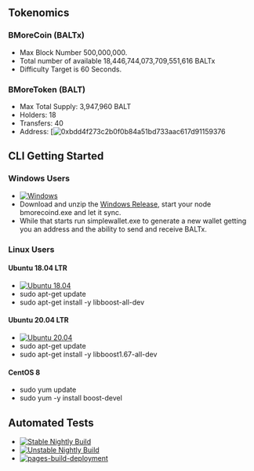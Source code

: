 ## Tokenomics
### BMoreCoin (BALTx)
* Max Block Number 500,000,000.
* Total number of available 18,446,744,073,709,551,616 BALTx
* Difficulty Target is 60 Seconds.
### BMoreToken (BALT)
* Max Total Supply: 3,947,960 BALT
* Holders: 18
* Transfers: 40
* Address: [![0xbdd4f273c2b0f0b84a51bd733aac617d91159376](https://etherscan.io/address/0xbdd4f273c2b0f0b84a51bd733aac617d91159376)

## CLI Getting Started

### Windows Users
* [![Windows](https://github.com/BMoreToken/bmorecoin/actions/workflows/windows.yml/badge.svg)](https://github.com/BMoreToken/bmorecoin/actions/workflows/windows.yml)
* Download and unzip the [Windows Release](https://github.com/BMoreToken/bmorecoin/releases/download/0.0.1/ccx-cli-win64-v0.0.1.zip), start your node bmorecoind.exe and let it sync. 
* While that starts run simplewallet.exe to generate a new wallet getting you an address and the ability to send and receive BALTx.

### Linux Users
#### Ubuntu 18.04 LTR
* [![Ubuntu 18.04](https://github.com/BMoreToken/bmorecoin/actions/workflows/ubuntu18.yml/badge.svg)](https://github.com/BMoreToken/bmorecoin/actions/workflows/ubuntu18.yml)
* sudo apt-get update
* sudo apt-get install -y libboost-all-dev

#### Ubuntu 20.04 LTR
* [![Ubuntu 20.04](https://github.com/BMoreToken/bmorecoin/actions/workflows/ubuntu20.yml/badge.svg)](https://github.com/BMoreToken/bmorecoin/actions/workflows/ubuntu20.yml)
* sudo apt-get update
* sudo apt-get install -y libboost1.67-all-dev

#### CentOS 8
* sudo yum update
* sudo yum -y install boost-devel


## Automated Tests
* [![Stable Nightly Build](https://github.com/BMoreToken/bmorecoin/actions/workflows/nightly.yml/badge.svg)](https://github.com/BMoreToken/bmorecoin/actions/workflows/nightly.yml)
* [![Unstable Nightly Build](https://github.com/BMoreToken/bmorecoin/actions/workflows/nightly_unstable.yml/badge.svg)](https://github.com/BMoreToken/bmorecoin/actions/workflows/nightly_unstable.yml)
* [![pages-build-deployment](https://github.com/BMoreToken/bmorecoin/actions/workflows/pages/pages-build-deployment/badge.svg)](https://github.com/BMoreToken/bmorecoin/actions/workflows/pages/pages-build-deployment)
